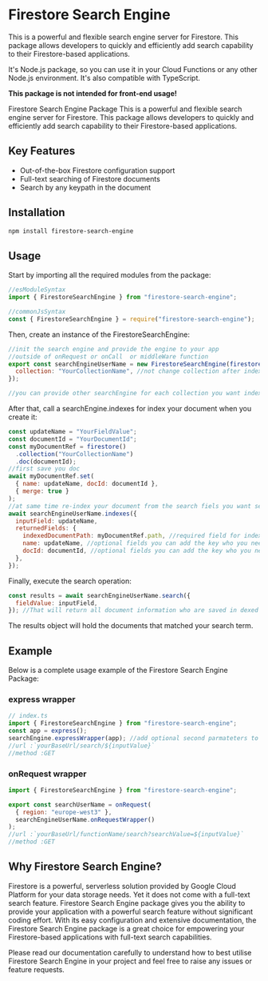 # Firestore Search Engine

This is a powerful and flexible search engine server for Firestore. This package allows developers to quickly and efficiently add search capability to their Firestore-based applications.

It's Node.js package, so you can use it in your Cloud Functions or any other Node.js environment. It's also compatible with TypeScript.

**This package is not intended for front-end usage!**

Firestore Search Engine Package
This is a powerful and flexible search engine server for Firestore. This package allows developers to quickly and efficiently add search capability to their Firestore-based applications.

## Key Features

- Out-of-the-box Firestore configuration support
- Full-text searching of Firestore documents
- Search by any keypath in the document

## Installation

```bash
npm install firestore-search-engine
```

## Usage

Start by importing all the required modules from the package:

```javascript
//esModuleSyntax
import { FirestoreSearchEngine } from "firestore-search-engine";

//commonJsSyntax
const { FirestoreSearchEngine } = require("firestore-search-engine");
```

Then, create an instance of the FirestoreSearchEngine:

```javascript
//init the search engine and provide the engine to your app
//outside of onRequest or onCall  or middleWare function
export const searchEngineUserName = new FirestoreSearchEngine(firestore(), {
  collection: "YourCollectionName", //not change collection after indexing or re-indexe all
});

//you can provide other searchEngine for each collection you want indexing with another collectionValue
```

After that, call a searchEngine.indexes for index your document when you create it:

```javascript
const updateName = "YourFieldValue";
const documentId = "YourDocumentId";
const myDocumentRef = firestore()
  .collection("YourCollectionName")
  .doc(documentId);
//first save you doc
await myDocumentRef.set(
  { name: updateName, docId: documentId },
  { merge: true }
);
//at same time re-index your document from the search fiels you want search in the inputField
await searchEngineUserName.indexes({
  inputField: updateName,
  returnedFields: {
    indexedDocumentPath: myDocumentRef.path, //required field for index only 1 time each document
    name: updateName, //optional fields you can add the key who you need to be returned in the search result
    docId: documentId, //optional fields you can add the key who you need to be returned in the search result
  },
});
```

Finally, execute the search operation:

```javascript
const results = await searchEngineUserName.search({
  fieldValue: inputField,
}); //That will return all document information who are saved in dexed values
```

The results object will hold the documents that matched your search term.

## Example

Below is a complete usage example of the Firestore Search Engine Package:

### express wrapper

```javascript
// index.ts
import { FirestoreSearchEngine } from "firestore-search-engine";
const app = express();
searchEngine.expressWrapper(app); //add optional second parmateters to change the default path "/search" to your custom path
//url :`yourBaseUrl/search/${inputValue}`
//method :GET
```

### onRequest wrapper

```javascript
import { FirestoreSearchEngine } from "firestore-search-engine";

export const searchUserName = onRequest(
  { region: "europe-west3" },
  searchEngineUserName.onRequestWrapper()
);
//url :`yourBaseUrl/functionName/search?searchValue=${inputValue}`
//method :GET
```

## Why Firestore Search Engine?

Firestore is a powerful, serverless solution provided by Google Cloud Platform for your data storage needs. Yet it does not come with a full-text search feature. Firestore Search Engine package gives you the ability to provide your application with a powerful search feature without significant coding effort. With its easy configuration and extensive documentation, the Firestore Search Engine package is a great choice for empowering your Firestore-based applications with full-text search capabilities.

Please read our documentation carefully to understand how to best utilise Firestore Search Engine in your project and feel free to raise any issues or feature requests.
